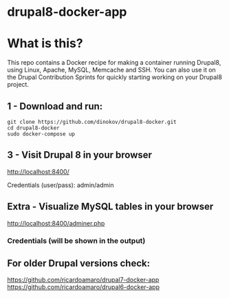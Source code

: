 drupal8-docker-app
===================

# What is this?

This repo contains a Docker recipe for making a container
running Drupal8, using Linux, Apache, MySQL, Memcache and SSH. 
You can also use it on the Drupal Contribution Sprints for quickly starting
working on your Drupal8 project. 


## 1 - Download and run:
```
git clone https://github.com/dinokov/drupal8-docker.git
cd drupal8-docker
sudo docker-compose up
```

## 3 - Visit Drupal 8 in your browser

[http://localhost:8400/](http://localhost:8400/)

Credentials (user/pass): admin/admin

## Extra - Visualize MySQL tables in your browser

[http://localhost:8400/adminer.php](http://localhost:8400/adminer.php)

### Credentials (will be shown in the output)

## For older Drupal versions check:
https://github.com/ricardoamaro/drupal7-docker-app
https://github.com/ricardoamaro/drupal6-docker-app

